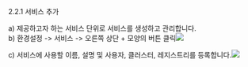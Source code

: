 2.2.1    서비스 추가

a\)    제공하고자 하는 서비스 단위로 서비스를 생성하고 관리합니다.  
b\)    환경설정 -&gt; 서비스 -&gt; 오른쪽 상단 + 모양의 버튼 클릭![](/image.kh/image.kh/서비스추가1.png)

c\)    서비스에 사용할 이름, 설명 및 사용자, 클러스터, 레지스트리를 등록합니다.![](/image.kh/image.kh/서비스추가2.png)

